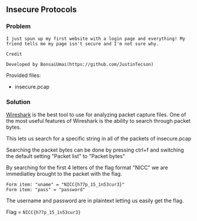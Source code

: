 ## Insecure Protocols 


### Problem
```
I just spun up my first website with a login page and everything! My friend tells me my page isn't secure and I'm not sure why.

Credit

Developed by BonsaiUmai(https://github.com/JustinTecson)
```
Provided files:
- insecure.pcap
### Solution

[Wireshark](https://www.wireshark.org/) is the best tool to use for analyzing packet capture files. One of the most useful features of Wireshark is the ability to search through packet bytes.

This lets us search for a specific string in all of the packets of insecure.pcap

Searching the packet bytes can be done by pressing ctrl+f and switching the default setting "Packet list" to "Packet bytes"

By searching for the first 4 letters of the flag format "NICC" we are immediatley brought to the packet with the flag. 

```
Form item: "uname" = "NICC{h77p_15_1n53cur3}"
Form item: "pass" = "password"
```

The username and password are in plaintext letting us easily get the flag.

Flag = `NICC{h77p_15_1n53cur3}`